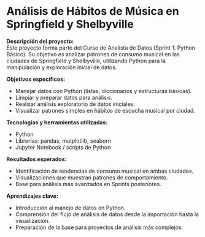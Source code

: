 # Análisis de Hábitos de Música en Springfield y Shelbyville

**Descripción del proyecto:**  
Este proyecto forma parte del Curso de Analista de Datos (Sprint 1: Python Básico). Su objetivo es analizar patrones de consumo musical en las ciudades de Springfield y Shelbyville, utilizando Python para la manipulación y exploración inicial de datos.

**Objetivos específicos:**  
- Manejar datos con Python (listas, diccionarios y estructuras básicas).  
- Limpiar y preparar datos para análisis.  
- Realizar análisis exploratorio de datos iniciales.  
- Visualizar patrones simples en hábitos de escucha musical por ciudad.

**Tecnologías y herramientas utilizadas:**  
- Python  
- Librerías: pandas, matplotlib, seaborn  
- Jupyter Notebook / scripts de Python

**Resultados esperados:**  
- Identificación de tendencias de consumo musical en ambas ciudades.  
- Visualizaciones que muestran patrones de comportamiento.  
- Base para análisis más avanzados en Sprints posteriores.

**Aprendizajes clave:**  
- Introducción al manejo de datos en Python.  
- Comprensión del flujo de análisis de datos desde la importación hasta la visualización.  
- Preparación de la base para proyectos de análisis más complejos.
